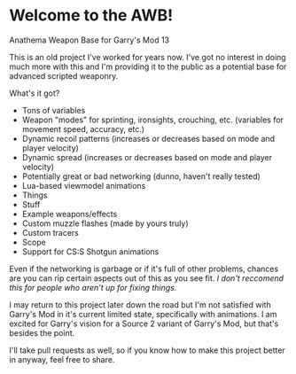 # Welcome to the AWB!
Anathema Weapon Base for Garry's Mod 13

This is an old project I've worked for years now. I've got no interest in doing much more with this and I'm providing it to the public as a potential base for advanced scripted weaponry.

What's it got?
- Tons of variables
- Weapon "modes" for sprinting, ironsights, crouching, etc. (variables for movement speed, accuracy, etc.)
- Dynamic recoil patterns (increases or decreases based on mode and player velocity)
- Dynamic spread (increases or decreases based on mode and player velocity)
- Potentially great or bad networking (dunno, haven't really tested)
- Lua-based viewmodel animations
- Things
- Stuff
- Example weapons/effects
- Custom muzzle flashes (made by yours truly)
- Custom tracers
- Scope
- Support for CS:S Shotgun animations

Even if the networking is garbage or if it's full of other problems, chances are you can rip certain aspects out of this as you see fit. *I don't reccomend this for people who aren't up for fixing things.*

I may return to this project later down the road but I'm not satisfied with Garry's Mod in it's current limited state, specifically with animations. I am excited for Garry's vision for a Source 2 variant of Garry's Mod, but that's besides the point.

I'll take pull requests as well, so if you know how to make this project better in anyway, feel free to share.
